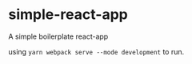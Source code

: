 # simple-react-app
A simple boilerplate react-app

using ``yarn webpack serve --mode development`` to run.
